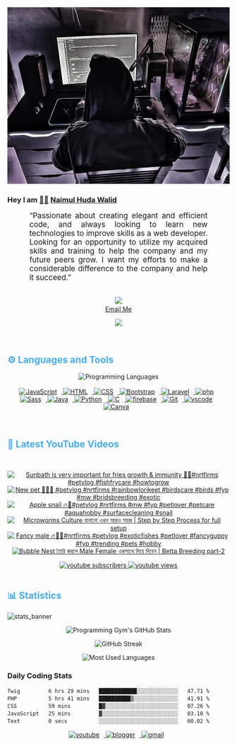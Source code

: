 <!-- ![github_cover_banner](https://www.digitalsolutionservices.com/img/services/web%20development.gif)-->

<div align="center" style="display:block;">
    <img height="400px" width="100%" alt="github cover banner" src="https://raw.githubusercontent.com/NaimulHudaWalid/NaimulHudaWalid/main/272276268_3114779035434264_920860974401480824_n.jpg"/> 
</div>

### Hey I am [👨🏻‍][facebook] [Naimul Huda Walid][youtube]



<p align:"center" style="text-align: justify; margin: 0 50px; font-size: 17px;" >
   “Passionate about creating elegant and efficient code, and always looking to learn new technologies to improve skills as a web developer. Looking for an opportunity to utilize my acquired skills and training to help the company and my future peers grow. I want my efforts to make a considerable difference to the company and help it succeed.”
<br>
<br>
<div align="center">

![](https://visitor-badge.glitch.me/badge?page_id=NaimulHudaWalid)
    <br />
[Email Me](mailto:dev.naimulhuda@gmail.com)
</div>
</p>
<!-- Typing SVG by DenverCoder1 - https://github.com/DenverCoder1/readme-typing-svg -->
<p align="center">
<!--   <a href="https://github.com/DenverCoder1/readme-typing-svg"> -->
    <img src="https://readme-typing-svg.herokuapp.com?color=E22FE4&width=380&height=45&lines=Open-Source+Enthusiast;Learning+In+Public;Empowering+Others;Nice+To+Meet+You+...&center=true"></a>

</p>
<br>
<!-- Languages and Tools -->

<h2 style="color: #44AEFB">⚙️ Languages and Tools</h2>
<div align="center" style="display:block;">
    <img width="100px" alt="Programming Languages" src="https://user-images.githubusercontent.com/78341798/194531121-47b0119a-ce00-439d-b586-125f86acb098.png"/> 
</div>
<br>   
<!-- Icons Resources -->
<!-- https://devicon.dev/ -->
<!-- https://cdn.jsdelivr.net/npm/simple-icons@v3/icons/ -->
<div align="center">
  <a href="https://developer.mozilla.org/en-US/docs/Web/JavaScript" target="_blank" rel="noreferrer">
      <img  alt="JavaScript" height="50px" style="padding-right:10px;" src="https://cdn.jsdelivr.net/gh/devicons/devicon/icons/javascript/javascript-plain.svg"/>
  </a>
  
 
  <a href="https://developer.mozilla.org/en-US/docs/Web/HTML" target="_blank" rel="noreferrer">
      <img  alt="HTML" height="50px" style="padding-right:10px;" src="https://cdn.jsdelivr.net/gh/devicons/devicon/icons/html5/html5-original.svg"/>
  </a>
  <a href="https://developer.mozilla.org/en-US/docs/Web/CSS" target="_blank" rel="noreferrer">
      <img  alt="CSS" height="50px" style="padding-right:10px;" src="https://cdn.jsdelivr.net/gh/devicons/devicon/icons/css3/css3-original.svg"/>
  </a>
  <a href="https://getbootstrap.com/" target="_blank" rel="noreferrer">
      <img  alt="Bootstrap" height="50px" style="padding-right:10px;" src="https://cdn.jsdelivr.net/gh/devicons/devicon/icons/bootstrap/bootstrap-original.svg"/>
  </a> 
  <a href="https://laravel.com/" target="_blank" rel="noreferrer">
      <img  alt="Laravel" height="50px" style="padding-right:10px;" src="https://cdn.jsdelivr.net/gh/devicons/devicon/icons/laravel/laravel-plain.svg"/>
  </a>
  <a href="https://www.php.net/" target="_blank" rel="noreferrer">
      <img  alt="php" height="50px" style="padding-right:10px;" src="https://cdn.jsdelivr.net/gh/devicons/devicon/icons/php/php-original.svg"/>
  </a>
  <a href="https://sass-lang.com/" target="_blank" rel="noreferrer">
      <img  alt="Sass" height="50px" style="padding-right:10px;" src="https://cdn.jsdelivr.net/gh/devicons/devicon/icons/sass/sass-original.svg"/>
  </a>
  <a href="https://www.java.com/en/" target="_blank" rel="noreferrer">
      <img  alt="Java" height="50px" style="padding-right:10px;" src="https://cdn.jsdelivr.net/gh/devicons/devicon/icons/java/java-original.svg"/>
  </a>    
  <a href="https://www.python.org/" target="_blank" rel="noreferrer">
      <img  alt="Python" height="50px" style="padding-right:10px;" src="https://cdn.jsdelivr.net/gh/devicons/devicon/icons/python/python-original.svg"/>
  </a>
  <a href="https://www.cprogramming.com/" target="_blank" rel="noreferrer">
      <img  alt="C" height="50px" style="padding-right:10px;" src="https://cdn.jsdelivr.net/gh/devicons/devicon/icons/c/c-original.svg"/>
  </a>
  
  <a href="https://firebase.google.com/" target="_blank" rel="noreferrer">
      <img  alt="firebase" height="50px" style="padding-right:10px;" src="https://cdn.jsdelivr.net/gh/devicons/devicon/icons/firebase/firebase-plain.svg"/>
  </a>
 
  <a href="https://git-scm.com/" target="_blank" rel="noreferrer">
      <img  alt="Git" height="50px" style="padding-right:10px;" src="https://cdn.jsdelivr.net/gh/devicons/devicon/icons/git/git-original.svg"/>
  </a>
  
  <a href="https://code.visualstudio.com/" target="_blank" rel="noreferrer">
      <img  alt="vscode" height="50px" style="padding-right:10px;"src="https://cdn.jsdelivr.net/gh/devicons/devicon/icons/vscode/vscode-original.svg"/>
  </a>
  <a href="https://www.canva.com/" target="_blank" rel="noreferrer">
      <img  alt="Canva" height="50px" style="padding-right:10px;" src="https://cdn.jsdelivr.net/gh/devicons/devicon/icons/canva/canva-original.svg"/> 
  </a>
</div>
<br>
<br>

<!-- Latest YouTube Videos -->

<h2 style="color: #44AEFB">🎦 Latest YouTube Videos</h2>
<br />

<!-- Resource/Reference: https://github.com/DenverCoder1/github-readme-youtube-cards -->
<div class="youtube videos cards" align="center">

<!-- BEGIN YOUTUBE-CARDS -->
[![Sunbath is very important for fries growth & immunity 🖤💯#nrtfirms #petvlog #fishfrycare #howtogrow](https://ytcards.demolab.com/?id=bf-iHbgsbqs&title=Sunbath+is+very+important+for+fries+growth+%26+immunity+%F0%9F%96%A4%F0%9F%92%AF%23nrtfirms+%23petvlog+%23fishfrycare+%23howtogrow&lang=en&timestamp=1712070111&background_color=%230d1117&title_color=%23ffffff&stats_color=%23dedede&max_title_lines=1&width=250&border_radius=5 "Sunbath is very important for fries growth & immunity 🖤💯#nrtfirms #petvlog #fishfrycare #howtogrow")](https://www.youtube.com/watch?v=bf-iHbgsbqs)
[![New pet 🖤🔥💯 #petvlog #nrtfirms #rainbowlorikeet #birdscare #birds #fyp #mw #bridsbreeding #exotic](https://ytcards.demolab.com/?id=luuBPDO9dcc&title=New+pet+%F0%9F%96%A4%F0%9F%94%A5%F0%9F%92%AF+%23petvlog+%23nrtfirms+%23rainbowlorikeet+%23birdscare+%23birds+%23fyp+%23mw+%23bridsbreeding+%23exotic&lang=en&timestamp=1712060094&background_color=%230d1117&title_color=%23ffffff&stats_color=%23dedede&max_title_lines=1&width=250&border_radius=5 "New pet 🖤🔥💯 #petvlog #nrtfirms #rainbowlorikeet #birdscare #birds #fyp #mw #bridsbreeding #exotic")](https://www.youtube.com/watch?v=luuBPDO9dcc)
[![Apple snail 🔥🖤#petvlog #nrtfirms #mw #fyp #petlover #petcare #aquahobby #surfacecleaning #snail](https://ytcards.demolab.com/?id=dyPFWdNUbH0&title=Apple+snail+%F0%9F%94%A5%F0%9F%96%A4%23petvlog+%23nrtfirms+%23mw+%23fyp+%23petlover+%23petcare+%23aquahobby+%23surfacecleaning+%23snail&lang=en&timestamp=1712016664&background_color=%230d1117&title_color=%23ffffff&stats_color=%23dedede&max_title_lines=1&width=250&border_radius=5 "Apple snail 🔥🖤#petvlog #nrtfirms #mw #fyp #petlover #petcare #aquahobby #surfacecleaning #snail")](https://www.youtube.com/watch?v=dyPFWdNUbH0)
[![Microworms Culture বানানো এখন আরও সহজ | Step by Step Process for full setup](https://ytcards.demolab.com/?id=ROJz56JmE1Q&title=Microworms+Culture+%E0%A6%AC%E0%A6%BE%E0%A6%A8%E0%A6%BE%E0%A6%A8%E0%A7%8B+%E0%A6%8F%E0%A6%96%E0%A6%A8+%E0%A6%86%E0%A6%B0%E0%A6%93+%E0%A6%B8%E0%A6%B9%E0%A6%9C+%7C+Step+by+Step+Process+for+full+setup&lang=en&timestamp=1712013534&background_color=%230d1117&title_color=%23ffffff&stats_color=%23dedede&max_title_lines=1&width=250&border_radius=5 "Microworms Culture বানানো এখন আরও সহজ | Step by Step Process for full setup")](https://www.youtube.com/watch?v=ROJz56JmE1Q)
[![Fancy male 🔥💯🖤#nrtfirms #petvlog #exoticfishes #petlover #fancyguppy #fyp #trending #pets #hobby](https://ytcards.demolab.com/?id=ttFGIobGYKk&title=Fancy+male+%F0%9F%94%A5%F0%9F%92%AF%F0%9F%96%A4%23nrtfirms+%23petvlog+%23exoticfishes+%23petlover+%23fancyguppy+%23fyp+%23trending+%23pets+%23hobby&lang=en&timestamp=1711931465&background_color=%230d1117&title_color=%23ffffff&stats_color=%23dedede&max_title_lines=1&width=250&border_radius=5 "Fancy male 🔥💯🖤#nrtfirms #petvlog #exoticfishes #petlover #fancyguppy #fyp #trending #pets #hobby")](https://www.youtube.com/watch?v=ttFGIobGYKk)
[![Bubble Nest তৈরি করলে Male Female একসাথে দিয়ে দিবেন | Betta Breeding part-2](https://ytcards.demolab.com/?id=VGO-OPwDFXk&title=Bubble+Nest+%E0%A6%A4%E0%A7%88%E0%A6%B0%E0%A6%BF+%E0%A6%95%E0%A6%B0%E0%A6%B2%E0%A7%87+Male+Female+%E0%A6%8F%E0%A6%95%E0%A6%B8%E0%A6%BE%E0%A6%A5%E0%A7%87+%E0%A6%A6%E0%A6%BF%E0%A7%9F%E0%A7%87+%E0%A6%A6%E0%A6%BF%E0%A6%AC%E0%A7%87%E0%A6%A8+%7C+Betta+Breeding+part-2&lang=en&timestamp=1711930530&background_color=%230d1117&title_color=%23ffffff&stats_color=%23dedede&max_title_lines=1&width=250&border_radius=5 "Bubble Nest তৈরি করলে Male Female একসাথে দিয়ে দিবেন | Betta Breeding part-2")](https://www.youtube.com/watch?v=VGO-OPwDFXk)
<!-- END YOUTUBE-CARDS -->
</div>

<!-- Begin Youtube Buttons -->
<!-- Resource/Reference:  https://github.com/DenverCoder1/custom-icon-badges -->
<div class="youtube buttons" align="center">
    <a href="https://www.youtube.com/channel/UCa3YaFwzSII0kKg3Nads2dQ"  target="_blank">
        <img alt="youtube subscribers" src="https://img.shields.io/youtube/channel/subscribers/UCa3YaFwzSII0kKg3Nads2dQ?logo=youtube&logoColor=red&style=for-the-badge"/>
    </a> 
    <a href="https://www.youtube.com/channel/UCa3YaFwzSII0kKg3Nads2dQ"  target="_blank">
        <img alt="youtube views" src="https://custom-icon-badges.demolab.com/youtube/channel/views/UCa3YaFwzSII0kKg3Nads2dQ?color=%23E05D44&logo=eye&logoColor=white&style=for-the-badge&labelColor=#555555"/>
    </a> 
</div>
<br>
<!-- End Youtube Buttons -->

<!-- Statistics -->

<h2 style="color: #44AEFB">📊 Statistics</h2>

![stats_banner](https://user-images.githubusercontent.com/78341798/194534778-d662496c-ae00-4e8d-ae9b-b90912054e7f.gif)

<!-- Begin Stats Cards -->
<!-- Resources:  -->
<!-- Github & Languages Stats: https://github.com/naimul15-12090/github-readme-stats --> 
<!-- Streak Stats: https://github.com/denvercoder1/github-readme-streak-stats -->
<!-- Change the value after ?username= to your GitHub username. -->
<div class="stats" align="center">

![Programming Gym's GitHub Stats](https://github-readme-stats.vercel.app/api?username=NaimulHudaWalid&hide=stars&count_private=true&show_icons=true&theme=algolia&border_radius=20)

![GitHub Streak](https://streak-stats.demolab.com?user=NaimulHudaWalid&count_private=true&theme=algolia&border_radius=22)

![Most Used Languages](https://github-readme-stats.vercel.app/api/top-langs/?username=NaimulHudaWalid&langs_count=8&layout=compact&show_icons=true&theme=algolia&border_radius=20)
    
<!-- ![Top Langs](https://github-readme-stats.vercel.app/api/top-langs/?username=naimul15-12090&langs_count=8) -->
<!-- [![Top Langs](https://github-readme-stats.vercel.app/api/top-langs/?username=naimul15-12090&layout=compact)](https://github.com/anuraghazra/github-readme-stats)
 -->
    
</div>
<!--  End Stats Cards -->



### Daily Coding Stats
<!--START_SECTION:waka-->

```txt
Twig         6 hrs 29 mins   ████████████░░░░░░░░░░░░░   47.71 %
PHP          5 hrs 41 mins   ██████████▒░░░░░░░░░░░░░░   41.91 %
CSS          59 mins         █▓░░░░░░░░░░░░░░░░░░░░░░░   07.26 %
JavaScript   25 mins         ▓░░░░░░░░░░░░░░░░░░░░░░░░   03.10 %
Text         0 secs          ░░░░░░░░░░░░░░░░░░░░░░░░░   00.02 %
```

<!--END_SECTION:waka-->
<!-- Begin Footer -->
<!-- Icons Resources -->
<!-- https://devicon.dev/ -->
<div class="footer" align="center" style="margin:15px;">
    <a href="https://www.youtube.com/channel/UCa3YaFwzSII0kKg3Nads2dQ" target="_blank">
        <img  style="margin:0 10px 10px 0;" src="https://user-images.githubusercontent.com/78341798/194531650-698ef1b1-9cbd-4b4f-96ef-5a2ec4b5d7e6.svg" alt="youtube" width="40px"/>
    </a>
    <a href="https://www.linkedin.com/in/naimulhudawalid/" target="_blank">
        <img style="margin:0 10px 10px 0;" src="https://user-images.githubusercontent.com/78341798/194531458-b5dfeb1b-bad5-4dfa-909a-2e402262db9a.svg" alt="blogger" width="40px"/>
    </a>
    <a href="mailto:dev.naimulhuda@gmail.com" target="_blank">
        <img style="margin:0 10px 10px 0;" src="https://user-images.githubusercontent.com/78341798/194531383-ddb2b774-5bb9-491c-b601-4a4a7d9792fb.svg" alt="gmail" width="40px"/>
    </a>
</div>
<!-- End Footer -->

[youtube]: https://www.youtube.com/channel/UCa3YaFwzSII0kKg3Nads2dQ
[facebook]: https://www.facebook.com/profile.php?id=100007065945838
